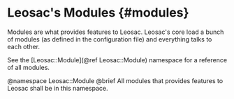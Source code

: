 Leosac's Modules {#modules}
===========================

Modules are what provides features to Leosac.
Leosac's core load a bunch of modules (as defined in the configuration file) and
everything talks to each other.

See the [Leosac::Module](@ref Leosac::Module) namespace for a reference of all modules.


@namespace Leosac::Module
@brief All modules that provides features to Leosac shall be in this namespace.

